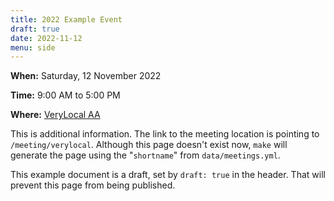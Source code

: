 ```yaml
---
title: 2022 Example Event
draft: true
date: 2022-11-12
menu: side
---
```


**When:** Saturday, 12 November 2022
<!--more-->

**Time:** 9:00 AM to 5:00 PM

**Where:** [VeryLocal AA](/meetings/verylocal/)

This is additional information. The link to the meeting location is pointing to
``/meeting/verylocal``. Although this page doesn't exist now, ``make`` will
generate the page using the "``shortname``" from ``data/meetings.yml``.

This example document is a draft, set by ``draft: true`` in the header. That
will prevent this page from being published.
